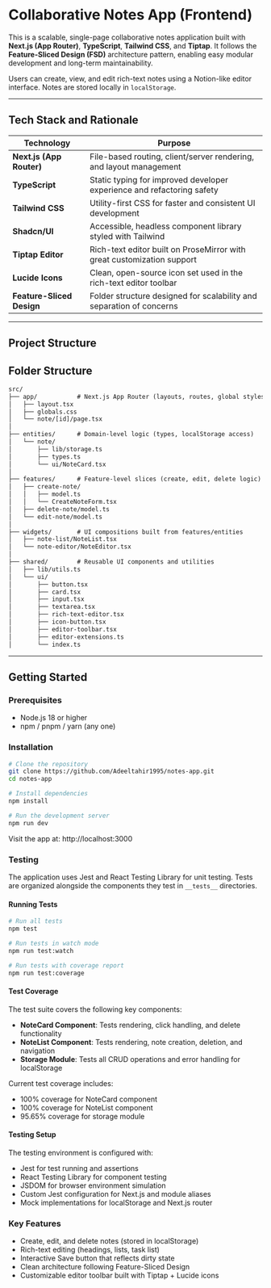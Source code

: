 # Collaborative Notes App (Frontend)

This is a scalable, single-page collaborative notes application built with **Next.js (App Router)**, **TypeScript**, **Tailwind CSS**, and **Tiptap**. It follows the **Feature-Sliced Design (FSD)** architecture pattern, enabling easy modular development and long-term maintainability.

Users can create, view, and edit rich-text notes using a Notion-like editor interface. Notes are stored locally in `localStorage`.

---

## Tech Stack and Rationale

| Technology                | Purpose                                                                 |
|--------------------------|-------------------------------------------------------------------------|
| **Next.js (App Router)** | File-based routing, client/server rendering, and layout management      |
| **TypeScript**           | Static typing for improved developer experience and refactoring safety |
| **Tailwind CSS**         | Utility-first CSS for faster and consistent UI development              |
| **Shadcn/UI**            | Accessible, headless component library styled with Tailwind             |
| **Tiptap Editor**        | Rich-text editor built on ProseMirror with great customization support  |
| **Lucide Icons**         | Clean, open-source icon set used in the rich-text editor toolbar        |
| **Feature-Sliced Design**| Folder structure designed for scalability and separation of concerns    |

---

## Project Structure

## Folder Structure

```txt
src/
├── app/           # Next.js App Router (layouts, routes, global styles)
│   ├── layout.tsx
│   ├── globals.css
│   └── note/[id]/page.tsx
│
├── entities/      # Domain-level logic (types, localStorage access)
│   └── note/
│       ├── lib/storage.ts
│       ├── types.ts
│       └── ui/NoteCard.tsx
│
├── features/      # Feature-level slices (create, edit, delete logic)
│   ├── create-note/
│   │   ├── model.ts
│   │   └── CreateNoteForm.tsx
│   ├── delete-note/model.ts
│   └── edit-note/model.ts
│
├── widgets/       # UI compositions built from features/entities
│   ├── note-list/NoteList.tsx
│   └── note-editor/NoteEditor.tsx
│
├── shared/        # Reusable UI components and utilities
│   ├── lib/utils.ts
│   └── ui/
│       ├── button.tsx
│       ├── card.tsx
│       ├── input.tsx
│       ├── textarea.tsx
│       ├── rich-text-editor.tsx
│       ├── icon-button.tsx
│       ├── editor-toolbar.tsx
│       ├── editor-extensions.ts
│       └── index.ts
```
---

## Getting Started

### Prerequisites

- Node.js 18 or higher
- npm / pnpm / yarn (any one)

### Installation

```bash
# Clone the repository
git clone https://github.com/Adeeltahir1995/notes-app.git
cd notes-app

# Install dependencies
npm install

# Run the development server
npm run dev
```
Visit the app at: http://localhost:3000

### Testing

The application uses Jest and React Testing Library for unit testing. Tests are organized alongside the components they test in `__tests__` directories.

#### Running Tests

```bash
# Run all tests
npm test

# Run tests in watch mode
npm run test:watch

# Run tests with coverage report
npm run test:coverage
```

#### Test Coverage

The test suite covers the following key components:

- **NoteCard Component**: Tests rendering, click handling, and delete functionality
- **NoteList Component**: Tests rendering, note creation, deletion, and navigation
- **Storage Module**: Tests all CRUD operations and error handling for localStorage

Current test coverage includes:
- 100% coverage for NoteCard component
- 100% coverage for NoteList component
- 95.65% coverage for storage module

#### Testing Setup

The testing environment is configured with:
- Jest for test running and assertions
- React Testing Library for component testing
- JSDOM for browser environment simulation
- Custom Jest configuration for Next.js and module aliases
- Mock implementations for localStorage and Next.js router

### Key Features
- Create, edit, and delete notes (stored in localStorage)
- Rich-text editing (headings, lists, task list)
- Interactive Save button that reflects dirty state
- Clean architecture following Feature-Sliced Design
- Customizable editor toolbar built with Tiptap + Lucide icons